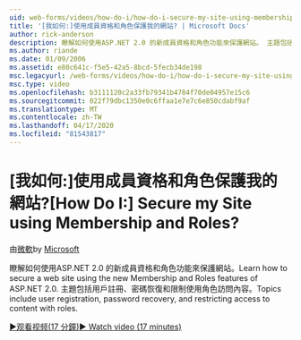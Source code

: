 ```yaml
---
uid: web-forms/videos/how-do-i/how-do-i-secure-my-site-using-membership-and-roles
title: '[我如何:]使用成員資格和角色保護我的網站? | Microsoft Docs'
author: rick-anderson
description: 瞭解如何使用ASP.NET 2.0 的新成員資格和角色功能來保護網站。 主題包括使用者註冊、密碼復原和限制...
ms.author: riande
ms.date: 01/09/2006
ms.assetid: e80c641c-f5e5-42a5-8bcd-5fecb34de198
msc.legacyurl: /web-forms/videos/how-do-i/how-do-i-secure-my-site-using-membership-and-roles
msc.type: video
ms.openlocfilehash: b3111120c2a33fb79341b4784f70de04957e15c6
ms.sourcegitcommit: 022f79dbc1350e0c6ffaa1e7e7c6e850cdabf9af
ms.translationtype: MT
ms.contentlocale: zh-TW
ms.lasthandoff: 04/17/2020
ms.locfileid: "81543817"
---
```

# <a name="how-do-i-secure-my-site-using-membership-and-roles"></a><span data-ttu-id="2d749-105">[我如何:]使用成員資格和角色保護我的網站?</span><span class="sxs-lookup"><span data-stu-id="2d749-105">[How Do I:] Secure my Site using Membership and Roles?</span></span>

<span data-ttu-id="2d749-106">由[微軟](https://github.com/microsoft)</span><span class="sxs-lookup"><span data-stu-id="2d749-106">by [Microsoft](https://github.com/microsoft)</span></span>

<span data-ttu-id="2d749-107">瞭解如何使用ASP.NET 2.0 的新成員資格和角色功能來保護網站。</span><span class="sxs-lookup"><span data-stu-id="2d749-107">Learn how to secure a web site using the new Membership and Roles features of ASP.NET 2.0.</span></span> <span data-ttu-id="2d749-108">主題包括用戶註冊、密碼恢復和限制使用角色訪問內容。</span><span class="sxs-lookup"><span data-stu-id="2d749-108">Topics include user registration, password recovery, and restricting access to content with roles.</span></span>

[<span data-ttu-id="2d749-109">&#9654;观看视频(17 分鐘)</span><span class="sxs-lookup"><span data-stu-id="2d749-109">&#9654; Watch video (17 minutes)</span></span>](https://channel9.msdn.com/Blogs/ASP-NET-Site-Videos/how-do-i-secure-my-site-using-membership-and-roles)
